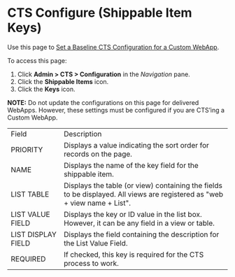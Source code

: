 # CTS Configure (Shippable Item Keys)

<div class="use">

Use this page to [Set a Baseline CTS Configuration for a Custom
WebApp](../Use_Cases/Set%20a%20Baseline%20CTS%20Configuration%20for%20a%20Custom%20WebApp.htm).

</div>

To access this page:

1.  Click **Admin \> CTS \> Configuration** in the *Navigation* pane.
2.  Click the **Shippable Items** icon.
3.  Click the **Keys** icon.

**NOTE:** Do not update the configurations on this page for delivered
WebApps. However, these settings must be configured if you are CTS’ing a
Custom
WebApp.

|                    |                                                                                                                           |
| ------------------ | ------------------------------------------------------------------------------------------------------------------------- |
| Field              | Description                                                                                                               |
| PRIORITY           | Displays a value indicating the sort order for records on the page.                                                       |
| NAME               | Displays the name of the key field for the shippable item.                                                                |
| LIST TABLE         | Displays the table (or view) containing the fields to be displayed. All views are registered as "web + view name + List". |
| LIST VALUE FIELD   | Displays the key or ID value in the list box. However, it can be any field in a view or table.                            |
| LIST DISPLAY FIELD | Displays the field containing the description for the List Value Field.                                                   |
| REQUIRED           | If checked, this key is required for the CTS process to work.                                                             |
